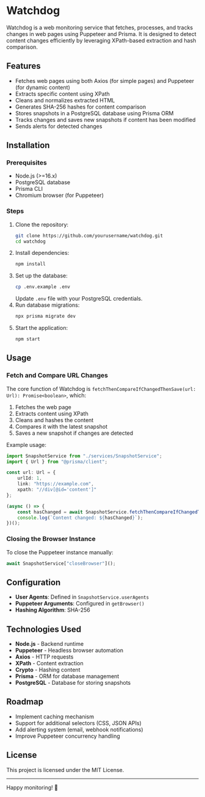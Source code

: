 # Watchdog

Watchdog is a web monitoring service that fetches, processes, and tracks changes in web pages using Puppeteer and Prisma. It is designed to detect content changes efficiently by leveraging XPath-based extraction and hash comparison.

## Features

- Fetches web pages using both Axios (for simple pages) and Puppeteer (for dynamic content)
- Extracts specific content using XPath
- Cleans and normalizes extracted HTML
- Generates SHA-256 hashes for content comparison
- Stores snapshots in a PostgreSQL database using Prisma ORM
- Tracks changes and saves new snapshots if content has been modified
- Sends alerts for detected changes

## Installation

### Prerequisites
- Node.js (>=16.x)
- PostgreSQL database
- Prisma CLI 
- Chromium browser (for Puppeteer)

### Steps
1. Clone the repository:
   ```sh
   git clone https://github.com/yourusername/watchdog.git
   cd watchdog
   ```
2. Install dependencies:
   ```sh
   npm install
   ```
3. Set up the database:
   ```sh
   cp .env.example .env
   ```
   Update `.env` file with your PostgreSQL credentials.
4. Run database migrations:
   ```sh
   npx prisma migrate dev
   ```
5. Start the application:
   ```sh
   npm start
   ```

## Usage

### Fetch and Compare URL Changes
The core function of Watchdog is `fetchThenCompareIfChangedThenSave(url: Url): Promise<boolean>`, which:
1. Fetches the web page
2. Extracts content using XPath
3. Cleans and hashes the content
4. Compares it with the latest snapshot
5. Saves a new snapshot if changes are detected

Example usage:
```ts
import SnapshotService from "./services/SnapshotService";
import { Url } from "@prisma/client";

const url: Url = {
    urlId: 1,
    link: "https://example.com",
    xpath: "//div[@id='content']"
};

(async () => {
    const hasChanged = await SnapshotService.fetchThenCompareIfChangedThenSave(url);
    console.log(`Content changed: ${hasChanged}`);
})();
```

### Closing the Browser Instance
To close the Puppeteer instance manually:
```ts
await SnapshotService["closeBrowser"]();
```

## Configuration
- **User Agents**: Defined in `SnapshotService.userAgents`
- **Puppeteer Arguments**: Configured in `getBrowser()`
- **Hashing Algorithm**: SHA-256

## Technologies Used
- **Node.js** - Backend runtime
- **Puppeteer** - Headless browser automation
- **Axios** - HTTP requests
- **XPath** - Content extraction
- **Crypto** - Hashing content
- **Prisma** - ORM for database management
- **PostgreSQL** - Database for storing snapshots

## Roadmap
- Implement caching mechanism
- Support for additional selectors (CSS, JSON APIs)
- Add alerting system (email, webhook notifications)
- Improve Puppeteer concurrency handling

## License
This project is licensed under the MIT License.

---

Happy monitoring! 🚀

